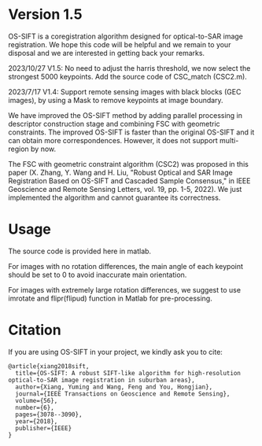 # Version 1.5
OS-SIFT is a coregistration algorithm designed for optical-to-SAR image registration. We hope this code will be helpful and we remain to your disposal and we are interested in getting back your remarks. 

2023/10/27 V1.5: No need to adjust the harris threshold, we now select the strongest 5000 keypoints. Add the source code of CSC_match (CSC2.m).

2023/7/17 V1.4: Support remote sensing images with black blocks (GEC images), by using a Mask to remove keypoints at image boundary. 

We have improved the OS-SIFT method by adding parallel processing in descriptor construction stage and combining FSC with geometric constraints. The improved OS-SIFT is faster than the original OS-SIFT and it can obtain more correspondences. However, it does not support multi-region by now. 

The FSC with geometric constraint algorithm (CSC2) was proposed in this paper (X. Zhang, Y. Wang and H. Liu, "Robust Optical and SAR Image Registration Based on OS-SIFT and Cascaded Sample Consensus," in IEEE Geoscience and Remote Sensing Letters, vol. 19, pp. 1-5, 2022). We just implemented the algorithm and cannot guarantee its correctness.

# Usage
The source code is provided here in matlab.

For images with no rotation differences, the main angle of each keypoint should be set to 0 to avoid inaccurate main orientation.

For images with extremely large rotation differences, we suggest to use imrotate and flipr(flipud) function in Matlab for pre-processing.

# Citation
If you are using OS-SIFT in your project, we kindly ask you to cite:

    @article{xiang2018sift,
      title={OS-SIFT: A robust SIFT-like algorithm for high-resolution optical-to-SAR image registration in suburban areas},
      author={Xiang, Yuming and Wang, Feng and You, Hongjian},
      journal={IEEE Transactions on Geoscience and Remote Sensing},
      volume={56},
      number={6},
      pages={3078--3090},
      year={2018},
      publisher={IEEE}
    }
